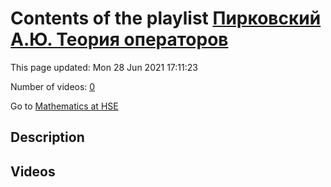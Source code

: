 # Contents of the playlist [Пирковский А.Ю. Теория операторов](https://www.youtube.com/playlist?list=PLq3E5oubNNoAsDWD7ZxG76Dc8O_7CZmgC)

This page updated: Mon 28 Jun 2021 17:11:23

Number of videos: [0](#videos)

Go to [Mathematics at HSE](../README.md)

## Description



## Videos

